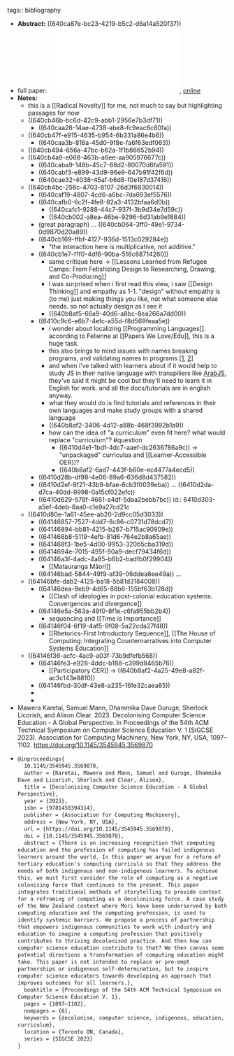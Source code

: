 tags:: bibliography

- **Abstract:** ((640ca87e-bc23-4219-b5c2-d6a14a520f37))
- full paper: ![local copy](../assets/decolonising-cse-global-perspective_1678551115123_0.pdf), [online](https://dl.acm.org/doi/pdf/10.1145/3545945.3569870)
- **Notes:**
	- this is a [[Radical Novelty]] for me, not much to say but highlighting passages for now
	- ((640cb46b-bc6d-42c9-abb1-2956e7b3df71))
		- ((640caa28-14ae-4738-abe8-fc9eac6c80fa))
	- ((640cb47f-e915-4635-b954-6b331a86e4b6))
		- ((640caa3b-816a-45d0-9f8e-fa6f63edf063))
	- ((640cb494-656a-47bc-b62a-1f1b86652b94))
	- ((640cb4a9-e068-463b-a6ee-aa905976677c))
		- ((640caba9-148b-45c7-88d2-80070d6fa591))
		- ((640cabf3-e899-43d9-96e9-647b91f42f6d))
		- ((640cae32-4038-45af-b6d8-f0e187d37416))
	- ((640cb4bc-258c-4703-8107-26d3f6830014))
		- ((640caf19-4807-4cd6-a6bc-7da693ef5576))
		- ((640cafb0-6c2f-4fe8-82a3-4132bfaa6d0b))
			- ((640cafc1-9288-44c7-937f-3b9d34e7d59c))
			- ((640cb002-a8ea-46be-9296-6d31ab9e1884))
		- (great paragraph) ... ((640cb064-3ff0-49e1-9734-0d9870d20a89))
		- ((640cb169-ffbf-4127-936d-1513c029284e))
			- "the interaction here is multiplicative, not additive."
		- ((640cb1e7-f1f0-4df6-90ba-516c68714260))
			- same critique here -> [[Lessons Learned from Refugee Camps: From Fetishizing Design to Researching, Drawing, and Co-Producing]]
			- i was surprised when i first read this view, i saw [[Design Thinking]] and empathy as 1-1.  "design" without empathy is (to me) just making things you like, not what someone else needs.  so not actually design as I see it
			- ((640b8af5-66a9-40d6-a8bc-8ea266a7dd00))
		- ((6410c9c6-e6b7-4efc-a55d-f8d569feaa5e))
			- i wonder about localizing [[Programming Languages]].  according to Felienne at [[Papers We Love/Edu]], this is a huge task.
			- this also brings to mind issues with names breaking programs, and validating names in programs [[1](https://dev.to/carlymho/whats-in-a-name-validation-4b41), [2](https://www.kalzumeus.com/2010/06/17/falsehoods-programmers-believe-about-names/)]
			- and when i've talked with learners about if it would help to study JS in their native language with transpiliers like [ArabJS](https://github.com/ArabJs/arabJs), they've said it might be cool but they'll need to learn it in English for work. and all the docs/tutorials are in english anyway.
			- what they would do is find tutorials and references in their own languages and make study groups with a shared language
			- ((640b8af2-3406-4d12-a88b-468f3992b1a9))
			- how can the idea of "a curriculum" even fit here? what would replace "curriculum"? #question
				- ((6410d4e1-1bdf-4dc7-aaef-dc2636786a9c)) -> "unpackaged" curriculua and [[Learner-Accessible OER]]?
				- ((640b8af2-6ad7-443f-b60e-ec4477a4ecd5))
		- ((6410d28b-df98-4e06-89a6-636d8d437582))
		- ((6410d2ef-9f21-43b9-bfae-6cb3f0039eba)) ... ((6410d2da-d7ca-40dd-9998-0a15cf022efc))
		- ((6410d629-579f-4661-a4df-5daa2bebb7bc))
		  id:: 6410d303-a5ef-4deb-8aa0-c1e9a27cd21c
	- ((6410d80e-1a61-45ee-ab20-2d9cc05d3033))
		- ((64146857-7527-4dd7-8c86-c0731d78dcd7))
		- ((64146894-bb81-4215-b267-b715ac90909e))
		- ((641468b8-5119-4efb-81d6-764e2b8a65ae))
		- ((641468f3-1be5-4d00-9953-320b5cba319d))
		- ((6414694e-7015-495f-90a9-decf79434f6d))
		- ((64146a3f-4adc-4a85-b6b2-badfb0f29904))
			- [[Matauranga Mãori]]
		- ((64146bad-5844-49f9-af39-06ddea6ee49a)) ...
	- ((64146bfe-dab2-4125-ba18-5b81d3184008))
		- ((64146dea-8eb9-4d65-88b6-155bf63b128d))
			- [[Clash of ideologies in post-colonial education systems: Convergences and divergence]]
		- ((64146e5a-563a-49f0-8f1e-c6fa955bb2b4))
			- sequencing and [[Time is Importance]]
		- ((64146f04-6f19-4af5-9f08-5a22cda27f48))
			- [[Rhetorics-First Introductory Sequence]], [[The House of Computing: Integrating Counternarratives into Computer Systems Education]]
	- ((64146f36-acfc-4ac9-a03f-73b9dfefb568))
		- ((64146fe3-e928-4ddc-b188-c399d8465b76))
			- [[Participatory CER]] -> ((640b8af2-4a25-49e8-a82f-ac3c143e8810))
		- ((64146fbd-30df-43e8-a235-16fe32caea85))
		-
		-
- Mawera Karetai, Samuel Mann, Dhammika Dave Guruge, Sherlock Licorish, and Alison Clear. 2023. Decolonising Computer Science Education - A Global Perspective. In Proceedings of the 54th ACM Technical Symposium on Computer Science Education V. 1 (SIGCSE 2023). Association for Computing Machinery, New York, NY, USA, 1097–1102. https://doi.org/10.1145/3545945.3569870
- ```
  @inproceedings{
    10.1145/3545945.3569870,
    author = {Karetai, Mawera and Mann, Samuel and Guruge, Dhammika Dave and Licorish, Sherlock and Clear, Alison},
    title = {Decolonising Computer Science Education - A Global Perspective},
    year = {2023},
    isbn = {9781450394314},
    publisher = {Association for Computing Machinery},
    address = {New York, NY, USA},
    url = {https://doi.org/10.1145/3545945.3569870},
    doi = {10.1145/3545945.3569870},
    abstract = {There is an increasing recognition that computing education and the profession of computing has failed indigenous learners around the world. In this paper we argue for a reform of tertiary education's computing curricula so that they address the needs of both indigenous and non-indigenous learners. To achieve this, we must first consider the role of computing as a negative colonising force that continues to the present. This paper integrates traditional methods of storytelling to provide context for a reframing of computing as a decolonising force. A case study of the New Zealand context where Mori have been underserved by both computing education and the computing profession, is used to identify systemic barriers. We propose a process of partnership that empowers indigenous communities to work with industry and education to imagine a computing profession that positively contributes to thriving decolonised practice. And then how can computer science education contribute to that? We then canvas some potential directions a transformation of computing education might take. This paper is not intended to replace or pre-empt partnerships or indigenous self-determination, but to inspire computer science educators towards developing an approach that improves outcomes for all learners.},
    booktitle = {Proceedings of the 54th ACM Technical Symposium on Computer Science Education V. 1},
    pages = {1097–1102},
    numpages = {6},
    keywords = {decolonise, computer science, indigenous, education, curriculum},
    location = {Toronto ON, Canada},
    series = {SIGCSE 2023}
  }
  ```